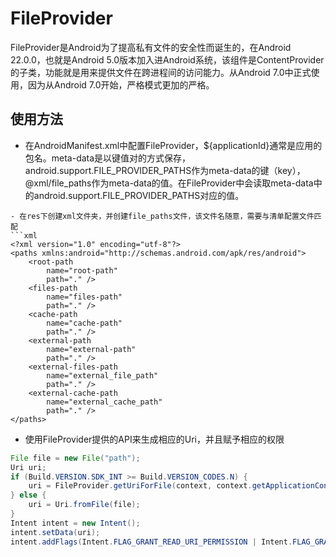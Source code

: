 # FileProvider
FileProvider是Android为了提高私有文件的安全性而诞生的，在Android 22.0.0，也就是Android 5.0版本加入进Android系统，该组件是ContentProvider的子类，功能就是用来提供文件在跨进程间的访问能力。从Android 7.0中正式使用，因为从Android 7.0开始，严格模式更加的严格。


## 使用方法
- 在AndroidManifest.xml中配置FileProvider，${applicationId}通常是应用的包名。meta-data是以键值对的方式保存，android.support.FILE_PROVIDER_PATHS作为meta-data的键（key），@xml/file_paths作为meta-data的值。在FileProvider中会读取meta-data中的android.support.FILE_PROVIDER_PATHS对应的值。

<provider
    android:name="android.support.v4.content.FileProvider"
    android:authorities="${applicationId}.fileprovider"
    android:exported="false"
    android:grantUriPermissions="true">
    <meta-data
        android:name="android.support.FILE_PROVIDER_PATHS"
        android:resource="@xml/file_paths"/>
</provider>
```
- 在res下创建xml文件夹，并创建file_paths文件，该文件名随意，需要与清单配置文件匹配
```xml
<?xml version="1.0" encoding="utf-8"?>
<paths xmlns:android="http://schemas.android.com/apk/res/android">
    <root-path
        name="root-path"
        path="." />
    <files-path
        name="files-path"
        path="." />
    <cache-path
        name="cache-path"
        path="." />
    <external-path
        name="external-path"
        path="." />
    <external-files-path
        name="external_file_path"
        path="." />
    <external-cache-path
        name="external_cache_path"
        path="." />
</paths>
```
- 使用FileProvider提供的API来生成相应的Uri，并且赋予相应的权限
```java
File file = new File("path");
Uri uri;
if (Build.VERSION.SDK_INT >= Build.VERSION_CODES.N) {
    uri = FileProvider.getUriForFile(context, context.getApplicationContext().getPackageName() + ".fileprovider", file);
} else {
    uri = Uri.fromFile(file);
}
Intent intent = new Intent();
intent.setData(uri);
intent.addFlags(Intent.FLAG_GRANT_READ_URI_PERMISSION | Intent.FLAG_GRANT_WRITE_URI_PERMISSION);
```

